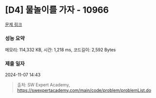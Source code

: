 # [D4] 물놀이를 가자 - 10966 

[문제 링크](https://swexpertacademy.com/main/code/problem/problemDetail.do?contestProbId=AXWXMZta-PsDFAST) 

### 성능 요약

메모리: 114,332 KB, 시간: 1,218 ms, 코드길이: 2,592 Bytes

### 제출 일자

2024-11-07 14:43



> 출처: SW Expert Academy, https://swexpertacademy.com/main/code/problem/problemList.do